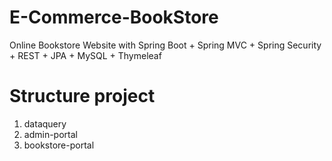 # E-Commerce-BookStore
Online Bookstore Website with Spring Boot + Spring MVC + Spring Security + REST + JPA + MySQL + Thymeleaf

# Structure project
1. dataquery
2. admin-portal
3. bookstore-portal
